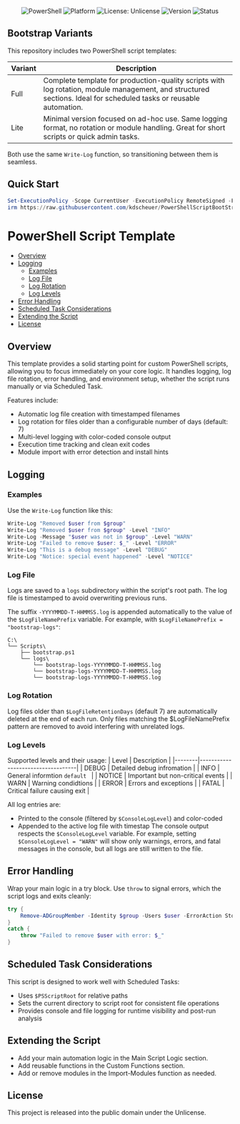 <p align="center">
  <img alt="PowerShell" src="https://img.shields.io/badge/PowerShell-5.0+-blue?logo=powershell&logoColor=white" />
  <img alt="Platform" src="https://img.shields.io/badge/Platform-Windows-lightgrey?logo=windows&logoColor=blue" />
  <img alt="License: Unlicense" src="https://img.shields.io/badge/license-Unlicense-lightgrey.svg?logo=openaccess&logoColor=blue" />
  <img alt="Version" src="https://img.shields.io/badge/version-1.2.0-blueviolet?logo=semantic-release" />
  <img alt="Status" src="https://img.shields.io/badge/status-Stable-brightgreen?logo=checkmarx" />
</p>

## Bootstrap Variants
This repository includes two PowerShell script templates:

| Variant	| Description |
|---------|-------------|
| Full	  | Complete template for production-quality scripts with log rotation, module management, and structured sections. Ideal for scheduled tasks or reusable automation. |
| Lite | Minimal version focused on ad-hoc use. Same logging format, no rotation or module handling. Great for short scripts or quick admin tasks. |

Both use the same `Write-Log` function, so transitioning between them is seamless.

## Quick Start

```powershell
Set-ExecutionPolicy -Scope CurrentUser -ExecutionPolicy RemoteSigned -Force
irm https://raw.githubusercontent.com/kdscheuer/PowerShellScriptBootStrap/main/setup/setup.ps1 | iex
```

# PowerShell Script Template
- [Overview](#overview)
- [Logging](#logging)
  - [Examples](#examples)
  - [Log File](#log-file)
  - [Log Rotation](#log-rotation)
  - [Log Levels](#log-levels)
- [Error Handling](#error-handling)
- [Scheduled Task Considerations](#scheduled-task-considerations)
- [Extending the Script](#extending-the-script)
- [License](#license)

## Overview
This template provides a solid starting point for custom PowerShell scripts, allowing you to focus immediately on your core logic. It handles logging, log file rotation, error handling, and environment setup, whether the script runs manually or via Scheduled Task.

Features include:
- Automatic log file creation with timestamped filenames
- Log rotation for files older than a configurable number of days (default: 7)
- Multi-level logging with color-coded console output
- Execution time tracking and clean exit codes
- Module import with error detection and install hints


## Logging
### Examples
Use the `Write-Log` function like this:

```powershell
Write-Log "Removed $user from $group"
Write-Log "Removed $user from $group" -Level "INFO"
Write-Log -Message "$user was not in $group" -Level "WARN"
Write-Log "Failed to remove $user: $_" -Level "ERROR"
Write-Log "This is a debug message" -Level "DEBUG"
Write-Log "Notice: special event happened" -Level "NOTICE"
```

### Log File
Logs are saved to a `logs` subdirectory within the script's root path. The log file is timestamped to avoid overwriting previous runs.

The suffix `-YYYYMMDD-T-HHMMSS.log` is appended automatically to the value of the `$LogFileNamePrefix` variable. For example, with `$LogFileNamePrefix = "bootstrap-logs"`:
```
C:\
└── Scripts\
    ├── bootstrap.ps1
    └── logs\
        └── bootstrap-logs-YYYYMMDD-T-HHMMSS.log
        └── bootstrap-logs-YYYYMMDD-T-HHMMSS.log
        └── bootstrap-logs-YYYYMMDD-T-HHMMSS.log
```
### Log Rotation
Log files older than `$LogFileRetentionDays` (default 7) are automatically deleted at the end of each run. Only files matching the $LogFileNamePrefix pattern are removed to avoid interfering with unrelated logs.

### Log Levels
Supported levels and their usage:
| Level  | Description                       |
|--------|-----------------------------------|
| DEBUG  | Detailed debug infromation        |
| INFO   | General informtion   `default `   |
| NOTICE | Important but non-critical events |
| WARN   | Warning condidtions               |
| ERROR  | Errors and exceptions             |
| FATAL  | Critical failure causing exit     |

All log entries are:
- Printed to the console (filtered by `$ConsoleLogLevel`) and color-coded
- Appended to the active log file with timestap
The console output respects the `$ConsoleLogLevel` variable. For example, setting `$ConsoleLogLevel = "WARN"` will show only warnings, errors, and fatal messages in the console, but all logs are still written to the file.

## Error Handling
Wrap your main logic in a try block. Use `throw` to signal errors, which the script logs and exits cleanly:
```powershell
try {
    Remove-ADGroupMember -Identity $group -Users $user -ErrorAction Stop
}
catch {
    throw "Failed to remove $user with error: $_"
}
```

## Scheduled Task Considerations
This script is designed to work well with Scheduled Tasks:
- Uses `$PSScriptRoot` for relative paths
- Sets the current directory to script root for consistent file operations
- Provides console and file logging for runtime visibility and post-run analysis

## Extending the Script
- Add your main automation logic in the Main Script Logic section.
- Add reusable functions in the Custom Functions section.
- Add or remove modules in the Import-Modules function as needed.

## License
This project is released into the public domain under the Unlicense.
